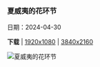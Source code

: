 ### 夏威夷的花环节

日期：2024-04-30

**下载**  |  [1920x1080](https://cn.bing.com/th?id=OHR.HawaiianLei_ZH-CN7857272499_1920x1080.jpg)  |  [3840x2160](https://cn.bing.com/th?id=OHR.HawaiianLei_ZH-CN7857272499_UHD.jpg)

![夏威夷的花环节](https://cn.bing.com/th?id=OHR.HawaiianLei_ZH-CN7857272499_1920x1080.jpg "夏威夷花环 (© Jotika Pun/Shutterstock)")

